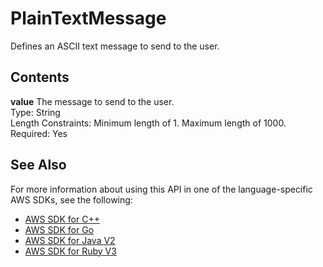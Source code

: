 # PlainTextMessage<a name="API_PlainTextMessage"></a>

Defines an ASCII text message to send to the user\.

## Contents<a name="API_PlainTextMessage_Contents"></a>

 **value**   <a name="lexv2-Type-PlainTextMessage-value"></a>
The message to send to the user\.  
Type: String  
Length Constraints: Minimum length of 1\. Maximum length of 1000\.  
Required: Yes

## See Also<a name="API_PlainTextMessage_SeeAlso"></a>

For more information about using this API in one of the language\-specific AWS SDKs, see the following:
+  [AWS SDK for C\+\+](https://docs.aws.amazon.com/goto/SdkForCpp/models.lex.v2-2020-08-07/PlainTextMessage) 
+  [AWS SDK for Go](https://docs.aws.amazon.com/goto/SdkForGoV1/models.lex.v2-2020-08-07/PlainTextMessage) 
+  [AWS SDK for Java V2](https://docs.aws.amazon.com/goto/SdkForJavaV2/models.lex.v2-2020-08-07/PlainTextMessage) 
+  [AWS SDK for Ruby V3](https://docs.aws.amazon.com/goto/SdkForRubyV3/models.lex.v2-2020-08-07/PlainTextMessage) 